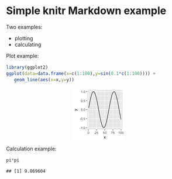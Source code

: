 # Simple knitr Markdown example

Two examples:

* plotting
* calculating

Plot example:

```r
library(ggplot2) 
ggplot(data=data.frame(x=c(1:100),y=sin(0.1*c(1:100)))) +
   geom_line(aes(x=x,y=y))
```

<img src="figure/plotexample-1.png" title="plot of chunk plotexample" alt="plot of chunk plotexample" style="display: block; margin: auto;" />

Calculation example: 

```r
pi*pi
```

```
## [1] 9.869604
```
